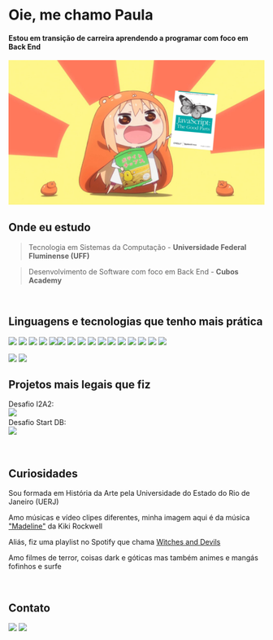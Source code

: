 # Oie, me chamo Paula

#### Estou em transição de carreira aprendendo a programar com foco em Back End

<img src="anime girl javascript.png" width="550">

Onde eu estudo
--
> Tecnologia em Sistemas da Computação - **Universidade Federal Fluminense (UFF)**

> Desenvolvimento de Software com foco em Back End - **Cubos Academy**

<br>

Linguagens e tecnologias que tenho mais prática
--
<img src= "https://img.shields.io/badge/Python-FFD43B?style=for-the-badge&logo=python&logoColor=blue"/> <img src= "https://img.shields.io/badge/JavaScript-323330?style=for-the-badge&logo=javascript&logoColor=F7DF1E"/> <img src= "https://img.shields.io/badge/Node%20js-339933?style=for-the-badge&logo=nodedotjs&logoColor=white"/> <img src= "https://img.shields.io/badge/Express%20js-000000?style=for-the-badge&logo=express&logoColor=white"/>  <img src= "https://img.shields.io/badge/NPM-%23CB3837.svg?style=for-the-badge&logo=npm&logoColor=white)"/><img src= "https://img.shields.io/badge/json-5E5C5C?style=for-the-badge&logo=json&logoColor=white"/> <img src= "https://img.shields.io/badge/Insomnia-black?style=for-the-badge&logo=insomnia&logoColor=5849BE"/> <img src= "https://img.shields.io/badge/GIT-E44C30?style=for-the-badge&logo=git&logoColor=white"/> <img src= "https://img.shields.io/badge/windows%20terminal-4D4D4D?style=for-the-badge&logo=windows%20terminal&logoColor=white"/> <img src= "https://img.shields.io/badge/Render-46E3B7?style=for-the-badge&logo=render&logoColor=white"/> <img src= "https://img.shields.io/badge/Vercel-000000?style=for-the-badge&logo=vercel&logoColor=white"/> <img src= "https://img.shields.io/badge/Amazon_AWS-FF9900?style=for-the-badge&logo=amazonaws&logoColor=white"/> <img src= "https://img.shields.io/badge/chatGPT-74aa9c?style=for-the-badge&logo=openai&logoColor=white"/> <img src= "https://img.shields.io/badge/MDN_Web_Docs-black?style=for-the-badge&logo=mdnwebdocs&logoColor=white"/> <img src= "https://img.shields.io/badge/-Stackoverflow-FE7A16?style=for-the-badge&logo=stack-overflow&logoColor=white"/> <img src= "https://img.shields.io/badge/Visual%20Studio-5C2D91.svg?style=for-the-badge&logo=visual-studio&logoColor=white"/>

<img src= "https://github-profile-summary-cards.vercel.app/api/cards/profile-details?username=paularml&theme=github_dark"/>

<img src= "https://github-readme-stats.vercel.app/api/top-langs/?username=paularml&layout=compact&theme=github_dark"/>

<br>

Projetos mais legais que fiz
--
Desafio I2A2: <br>
[<img src= "https://img.shields.io/badge/GitHub-100000?style=for-the-badge&logo=github&logoColor=white"/>](https://github.com/paularml/desafio1-i2a2 "Link para o desafio") <br>
Desafio Start DB: <br>
[<img src= "https://img.shields.io/badge/GitHub-100000?style=for-the-badge&logo=github&logoColor=white"/>](https://github.com/paularml/desafio-paula-leite "Link para o desafio")

<br>

Curiosidades
--
Sou formada em História da Arte pela Universidade do Estado do Rio de Janeiro (UERJ)

Amo músicas e vídeo clipes diferentes, minha imagem aqui é da música ["Madeline"](https://www.youtube.com/watch?v=edKo3y2cFUg "Link para o vídeo clipe") da Kiki Rockwell

Aliás, fiz uma playlist no Spotify que chama [Witches and Devils](https://open.spotify.com/playlist/641TISFKEr2rEeR1oVEu4a?si=55e0cea6718c4e33 "Link para minha playlist") 

Amo filmes de terror, coisas dark e góticas mas também animes e mangás fofinhos e surfe

<br>

Contato
-- 
[<img src= "https://img.shields.io/badge/LinkedIn-0077B5?style=for-the-badge&logo=linkedin&logoColor=white"/>](https://www.linkedin.com/in/paularml/ "Link para meu LinkedIn") [<img src= "https://img.shields.io/badge/Microsoft_Outlook-0078D4?style=for-the-badge&logo=microsoft-outlook&logoColor=white"/>](mailto:paula.rml@hotmail.com "Link para meu e-mail")
